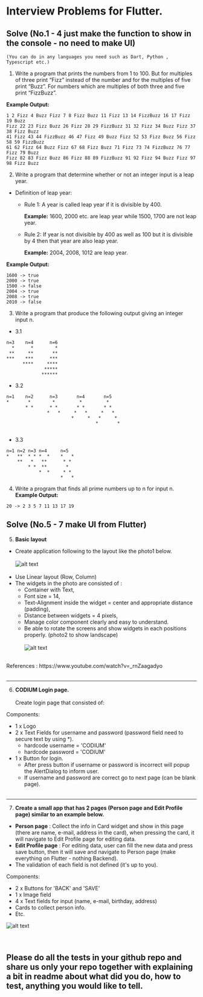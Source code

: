 # Interview Problems for Flutter.

## Solve (No.1 - 4 just make the function to show in the console - no need to make UI)
`(You can do in any languages you need such as Dart, Python , Typescript etc.)`
1. Write a program that prints the numbers from 1 to 100. But for multiples of three print “Fizz” instead of the number and for the multiples of five print “Buzz”. For numbers which are multiples of both three and five print “FizzBuzz”.

  **Example Output:**
  ```
  1 2 Fizz 4 Buzz Fizz 7 8 Fizz Buzz 11 Fizz 13 14 FizzBuzz 16 17 Fizz 19 Buzz
  Fizz 22 23 Fizz Buzz 26 Fizz 28 29 FizzBuzz 31 32 Fizz 34 Buzz Fizz 37 38 Fizz Buzz
  41 Fizz 43 44 FizzBuzz 46 47 Fizz 49 Buzz Fizz 52 53 Fizz Buzz 56 Fizz 58 59 FizzBuzz
  61 62 Fizz 64 Buzz Fizz 67 68 Fizz Buzz 71 Fizz 73 74 FizzBuzz 76 77 Fizz 79 Buzz
  Fizz 82 83 Fizz Buzz 86 Fizz 88 89 FizzBuzz 91 92 Fizz 94 Buzz Fizz 97 98 Fizz Buzz
  ```

2. Write a program that determine whether or not an integer input is a leap year.
  - Definition of leap year:
    - Rule 1: A year is called leap year if it is divisible by 400.

      **Example:** 1600, 2000 etc. are leap year while 1500, 1700 are not leap year.
    - Rule 2: If year is not divisible by 400 as well as 100 but it is divisible by 4 then that year are also leap year.

      **Example:**  2004, 2008, 1012 are leap year.

  **Example Output:**
  ```
  1600 -> true
  2000 -> true
  1500 -> false
  2004 -> true
  2008 -> true
  2010 -> false
  ```

3. Write a program that produce the following output giving an integer input n.

  * 3.1
```
n=3    n=4      n=6
  *      *        *
 **     **       **
***    ***      ***
      ****     ****
              *****
             ******
```

  * 3.2
```
n=1    n=2      n=3    	  n=4       n=5
*       *        *         *         *
       * *      * * 	  * *       * *
               *   *	 *   *     *   * 		    
                        *     *   *     *
                                 *       *          
        
```

  * 3.3
```
n=1	n=2	n=3	n=4     n=5
*	**	* *	*  *	*   *
	**	 * 	 **      * *
		* *	 **       *  
			*  *	 * *
			        *   *
```


4. Write a program that finds all prime numbers up to n for input n.
**Example Output:**
```
20 -> 2 3 5 7 11 13 17 19
```
## Solve (No.5 - 7 make UI from Flutter)
5. <b>Basic layout</b>
- Create application following to the layout like the photo1 below.<br><br>
![alt text](https://github.com/atthana-p/best-practices/blob/master/photos/photo1.png?raw=true)<br><br>
- Use Linear layout (Row, Column)<br>
- The widgets in the photo are consisted of : <br>
  - Container with Text, <br>
  - Font size = 14, <br>
  - Text-Alignment inside the widget = center and appropriate distance (padding), <br>
  - Distance between widgets = 4 pixels, <br>
  - Manage color component clearly and easy to understand. <br>
  - Be able to rotate the screens and show widgets in each positions properly. (photo2 to show landscape)<br><br>
![alt text](https://github.com/atthana-p/best-practices/blob/master/photos/photo2.png?raw=true)

<br>
References : https://www.youtube.com/watch?v=_rnZaagadyo <br><br>

  
  ---
6. <b>CODIUM Login page.</b><br><br>
Create login page that consisted of:

Components:
- 1 x Logo
- 2 x Text Fields for username and password (password field need to secure text by using *).
  - hardcode username = 'CODIUM'<br>
  - hardcode password = 'CODIUM'
- 1 x Button for login.
  - After press button if username or password is incorrect will popup the AlertDialog to inform user.
  - If username and password are correct go to next page (can be blank page).<br><br>

---

7. <b>Create a small app that has 2 pages (Person page and Edit Profile page) similar to an example below.</b><br>

- **Person page** : Collect the info in Card widget and show in this page (there are name, e-mail, address in the card), when pressing the card, it will navigate to Edit Profile page for editing data.
- **Edit Profile page** : For editing data, user can fill the new data and press save button, then it will save and navigate to Person page (make everything on Flutter - nothing Backend).
- The validation of each field is not defined (it's up to you).

Components:
- 2 x Buttons for 'BACK' and 'SAVE'
- 1 x Image field
- 4 x Text fields for input (name, e-mail, birthday, address)
- Cards to collect person info.
- Etc.<br>

![alt text](https://github.com/atthana-p/best-practices/blob/master/photos/flutter-exam.png?raw=true)<br><br><br>
## Please do all the tests in your github repo and share us only your repo together with explaining a bit in readme about what did you do, how to test, anything you would like to tell.
